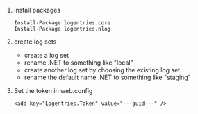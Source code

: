 1. install packages
   ```
   Install-Package logentries.core
   Install-Package logentries.nlog
   ```

2. create log sets
   * create a log set
   * rename .NET to something like "local"
   * create another log set by choosing the existing log set
   * rename the default name .NET to something like "staging"
   
   
2. Set the token in web.config
   ```
   <add key="Logentries.Token" value="---guid---" />
   ```
